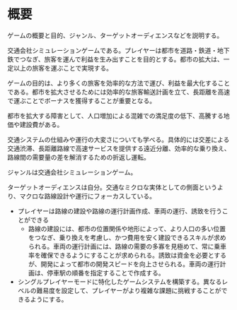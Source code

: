 # 概要

ゲームの概要と目的、ジャンル、ターゲットオーディエンスなどを説明する。

交通会社シミュレーションゲームである。プレイヤーは都市を道路・鉄道・地下鉄でつなぎ、旅客を運んで利益を生み出すことを目的とする。都市の拡大は、一定以上の旅客を運ぶことで実現する。

ゲームの目的は、より多くの旅客を効率的な方法で運び、利益を最大化することである。都市を拡大させるためには効率的な旅客輸送計画を立て、長距離を高速で運ぶことでボーナスを獲得することが重要となる。

都市を拡大する障害として、人口増加による混雑での満足度の低下、高騰する地価や建設費がある。

交通システムの仕組みや運行の大変さについても学べる。具体的には交差による交通渋滞、長距離路線で高速サービスを提供する遠近分離、効率的な乗り換え、路線間の需要量の差を解消するための折返し運転。

ジャンルは交通会社シミュレーションゲーム。

ターゲットオーディエンスは自分。交通なミクロな実体としての側面というより、マクロな路線設計や運行にフォーカスしている。

- プレイヤーは路線の建設や路線の運行計画作成、車両の運行、誘致を行うことができる
  - 路線の建設には、都市の位置関係や地形によって、より人口の多い位置をつなぎ、乗り換えを考慮し、かつ費用を安く建設できるスキルが求められる。車両の運行計画には、路線の需要の多寡を見極めて、常に乗車率を確保できるようにすることが求められる。誘致は資金を必要とするが、開発によって都市の開発スピードを向上させられる。車両の運行計画は、停車駅の順番を指定することで作成する。
- シングルプレイヤーモードに特化したゲームシステムを構築する。異なるレベルの難易度を設定して、プレイヤーがより複雑な課題に挑戦することができるようにする。

